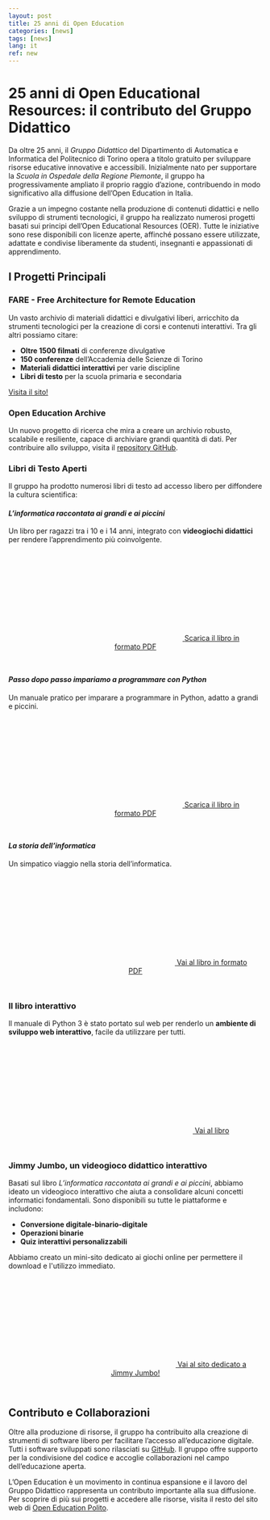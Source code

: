 ```yaml
---
layout: post
title: 25 anni di Open Education 
categories: [news]
tags: [news]
lang: it
ref: new
---
```


# 25 anni di Open Educational Resources: il contributo del Gruppo Didattico

Da oltre 25 anni, il *Gruppo Didattico* del Dipartimento di Automatica
e Informatica del Politecnico di Torino opera a titolo gratuito per sviluppare
risorse educative innovative e accessibili. Inizialmente nato per
supportare la *Scuola in Ospedale della Regione Piemonte*, il gruppo ha
progressivamente ampliato il proprio raggio d’azione, contribuendo in modo
significativo alla diffusione dell’Open Education in Italia.

Grazie a un impegno costante nella produzione di contenuti didattici e nello
sviluppo di strumenti tecnologici, il gruppo ha realizzato numerosi progetti
basati sui principi dell’Open Educational Resources (OER). Tutte le iniziative
sono rese disponibili con licenze aperte, affinché possano essere utilizzate,
adattate e condivise liberamente da studenti, insegnanti e appassionati di
apprendimento.

## I Progetti Principali

### **FARE - Free Architecture for Remote Education** 

Un vasto archivio di materiali didattici e divulgativi liberi, arricchito da
strumenti tecnologici per la creazione di corsi e contenuti interattivi. Tra
gli altri possiamo citare:

- **Oltre 1500 filmati** di conferenze divulgative
- **150 conferenze** dell’Accademia delle Scienze di Torino
- **Materiali didattici interattivi** per varie discipline
- **Libri di testo** per la scuola primaria e secondaria

[Visita il sito!](https://fare.polito.it)

### **Open Education Archive** 

Un nuovo progetto di ricerca che mira a creare un archivio robusto, scalabile
e resiliente, capace di archiviare grandi quantità di dati. 
Per contribuire allo sviluppo, visita il [repository GitHub](https://github.com/open-education-polito/openeduarchive).

### **Libri di Testo Aperti** 

Il gruppo ha prodotto numerosi libri di testo ad
accesso libero per diffondere la cultura scientifica:

#### *L’informatica raccontata ai grandi e ai piccini* 

Un libro per ragazzi tra i 10 e i 14 anni, integrato con **videogiochi
didattici** per rendere l’apprendimento più coinvolgente.

<div style="text-align: center; padding: 2em;">
<a class="btn btn-success btn-lg btn-icon"
href="../assets/repo/libro_informatica_grandi_piccini.pdf">
<span class="rounded-icon">
<svg class="icon icon-success">
<use xlink:href="../../assets/bootstrap-italia/dist/svg/sprite.svg#it-arrow-right"></use>
</svg>
</span>
<span>Scarica il libro in formato PDF</span>
</a>
</div>


#### *Passo dopo passo impariamo a programmare con Python* 

Un manuale pratico per imparare a programmare in Python, adatto a grandi
e piccini.

<div style="text-align: center; padding: 2em;">
<a class="btn btn-success btn-lg btn-icon"
href="../assets/repo/libro_python_3.pdf">
<span class="rounded-icon">
<svg class="icon icon-success">
<use xlink:href="../../assets/bootstrap-italia/dist/svg/sprite.svg#it-arrow-right"></use>
</svg>
</span>
<span>Scarica il libro in formato PDF</span>
</a>
</div>


#### *La storia dell’informatica* 

Un simpatico viaggio nella storia dell’informatica.


<div style="text-align: center; padding: 2em;">
<a class="btn btn-success btn-lg btn-icon"
href="../assets/repo/libro_storia_completo.pdf">
<span class="rounded-icon">
<svg class="icon icon-success">
<use xlink:href="../../assets/bootstrap-italia/dist/svg/sprite.svg#it-arrow-right"></use>
</svg>
</span>
<span>Vai al libro in formato PDF</span>
</a>
</div>

### Il libro interattivo

Il manuale di Python 3 è stato portato sul web per renderlo un **ambiente di
sviluppo web interattivo**, facile da utilizzare per tutti. 

<div style="text-align: center; padding: 2em;">
<a class="btn btn-success btn-lg btn-icon"
href="https://openeducation.polito.it/libro/">
<span class="rounded-icon">
<svg class="icon icon-success">
<use xlink:href="../../assets/bootstrap-italia/dist/svg/sprite.svg#it-arrow-right"></use>
</svg>
</span>
<span>Vai al libro</span>
</a>
</div>


### **Jimmy Jumbo, un videogioco didattico interattivo** 

Basati sul libro *L’informatica raccontata ai grandi e ai piccini*, 
abbiamo ideato un videogioco interattivo che aiuta a consolidare alcuni concetti
informatici fondamentali.
Sono disponibili su tutte le piattaforme e includono:

- **Conversione digitale-binario-digitale**
- **Operazioni binarie**
- **Quiz interattivi personalizzabili**

Abbiamo creato un mini-sito dedicato ai giochi online per permettere il
download e l'utilizzo immediato.

<div style="text-align: center; padding: 2em;">
<a class="btn btn-success btn-lg btn-icon"
href="https://fare.polito.it/gioco/">
<span class="rounded-icon">
<svg class="icon icon-success">
<use xlink:href="../../assets/bootstrap-italia/dist/svg/sprite.svg#it-arrow-right"></use>
</svg>
</span>
<span>Vai al sito dedicato a Jimmy Jumbo!</span>
</a>
</div>


## Contributo e Collaborazioni 

Oltre alla produzione di risorse, il gruppo ha contribuito alla creazione di
strumenti di software libero per facilitare l’accesso all’educazione
digitale. Tutti i software sviluppati sono rilasciati su 
[GitHub](https://github.com/open-education-polito). Il gruppo offre supporto per
la condivisione del codice e accoglie collaborazioni nel campo dell’educazione
aperta.

L’Open Education è un movimento in continua espansione e il lavoro del Gruppo
Didattico rappresenta un contributo importante alla sua diffusione. Per
scoprire di più sui progetti e accedere alle risorse, visita il resto del sito
web di [Open Education Polito](https://openeducation.polito.it).
